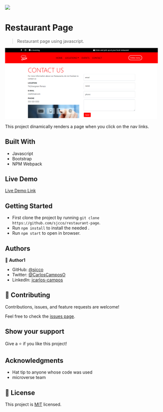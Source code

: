![](https://img.shields.io/badge/Microverse-blueviolet)

# Restaurant Page

> Restaurant page using javascript.

![screenshot](./screenshot.png)

This project dinamically renders a page when you click on the nav links.

## Built With

- Javascript
- Bootstrap
- NPM Webpack

## Live Demo

[Live Demo Link](https://sjcco.github.io/restaurant-page/)


## Getting Started

- First clone the project by running `git clone https://github.com/sjcco/restaurant-page`.
- Run `npm install` to install the needed .
- Run `npm start` to open in browser.

## Authors

👤 **Author1**

- GitHub: [@sjcco](https://github.com/githubhandle)
- Twitter: [@CarlosCamposO](https://twitter.com/twitterhandle)
- LinkedIn: [jcarlos-campos](https://linkedin.com/jcarlos-campos)


## 🤝 Contributing

Contributions, issues, and feature requests are welcome!

Feel free to check the [issues page](http://github.com/sjcco/restaurant-page/issues/).

## Show your support

Give a ⭐️ if you like this project!

## Acknowledgments

- Hat tip to anyone whose code was used
- microverse team

## 📝 License

This project is [MIT](lic.url) licensed.
